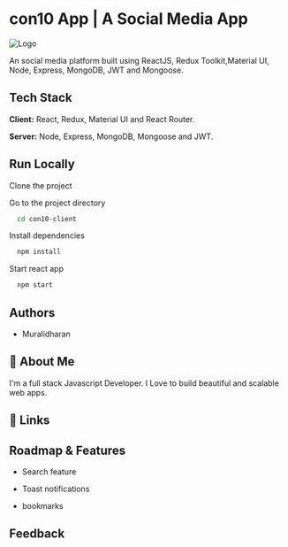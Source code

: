 # con10 App | A Social Media App
![Logo](https://upcdn.io/12a1xun/raw/uploads/2023/01/01/logo-WBCE.png)

An social media platform built using ReactJS, Redux Toolkit,Material UI, Node, Express, MongoDB, JWT and Mongoose.

## Tech Stack

**Client:** React, Redux, Material UI and React Router.

**Server:** Node, Express, MongoDB, Mongoose and JWT.



## Run Locally

Clone the project



Go to the project directory

```bash
  cd con10-client
```

Install dependencies

```bash
  npm install
```

Start react app

```bash
  npm start
```

## Authors

- Muralidharan

## 🚀 About Me

I'm a full stack Javascript Developer. I Love to build beautiful and scalable web apps.

## 🔗 Links



## Roadmap & Features 

- Search feature

- Toast notifications

- bookmarks


## Feedback

